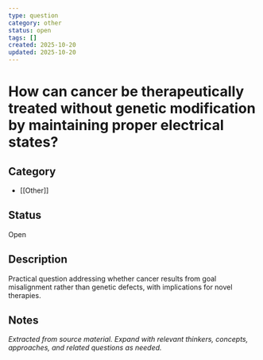 ```yaml
---
type: question
category: other
status: open
tags: []
created: 2025-10-20
updated: 2025-10-20
---
```


# How can cancer be therapeutically treated without genetic modification by maintaining proper electrical states?

## Category

- [[Other]]

## Status

Open

## Description

Practical question addressing whether cancer results from goal misalignment rather than genetic defects, with implications for novel therapies.

## Notes

*Extracted from source material. Expand with relevant thinkers, concepts, approaches, and related questions as needed.*
